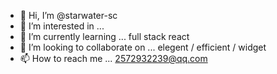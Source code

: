- 👋 Hi, I’m @starwater-sc
- 👀 I’m interested in ...
- 🌱 I’m currently learning ... full stack react 
- 💞️ I’m looking to collaborate on ... elegent / efficient / widget
- 📫 How to reach me ... 2572932239@qq.com

<!---
starwater-sc/starwater-sc is a ✨ special ✨ repository because its `README.md` (this file) appears on your GitHub profile.
You can click the Preview link to take a look at your changes.
--->

